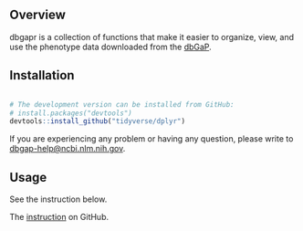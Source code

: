 
<!-- README.md is generated from README.Rmd. Please edit that file -->
Overview
--------

dbgapr is a collection of functions that make it easier to organize, view, and use the phenotype data downloaded from the [dbGaP](https://www.ncbi.nlm.nih.gov/gap).

Installation
------------

``` r

# The development version can be installed from GitHub:
# install.packages("devtools")
devtools::install_github("tidyverse/dplyr")
```

If you are experiencing any problem or having any question, please write to <dbgap-help@ncbi.nlm.nih.gov>.

Usage
-----

See the instruction below.

The [instruction](https://github.com/jameslhao/dbgapr_dev/blob/master/inst/doc/introduction.Rmd) on GitHub.
